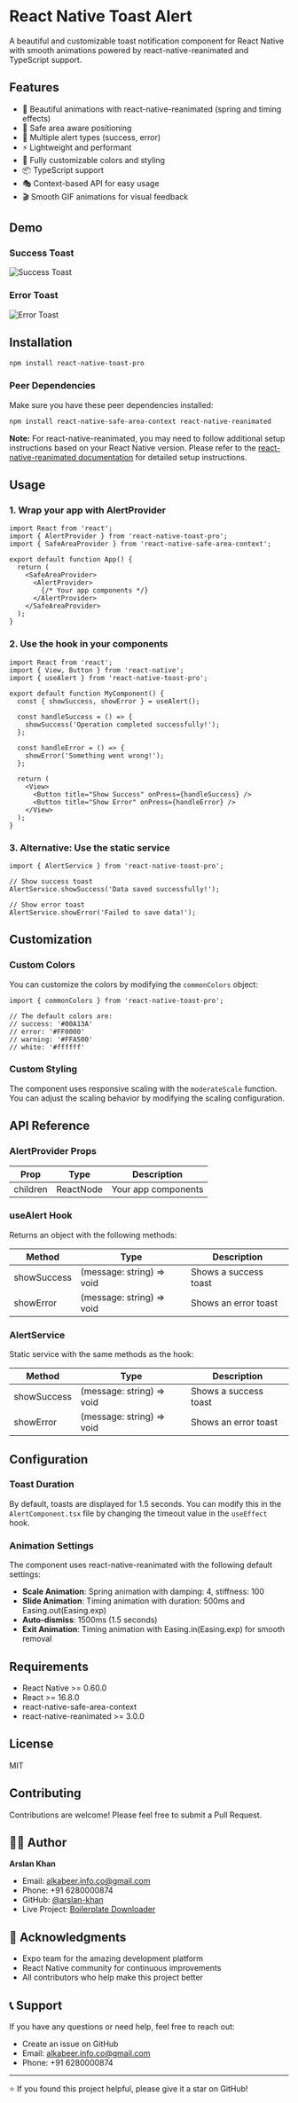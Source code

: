 # React Native Toast Alert

A beautiful and customizable toast notification component for React Native with smooth animations powered by react-native-reanimated and TypeScript support.

## Features

- 🎨 Beautiful animations with react-native-reanimated (spring and timing effects)
- 📱 Safe area aware positioning
- 🎯 Multiple alert types (success, error)
- ⚡ Lightweight and performant
- 🔧 Fully customizable colors and styling
- 📦 TypeScript support
- 🎭 Context-based API for easy usage
- 🎬 Smooth GIF animations for visual feedback

## Demo

### Success Toast
![Success Toast](./media/success.gif)

### Error Toast
![Error Toast](./media/error.gif)

## Installation

```bash
npm install react-native-toast-pro
```

### Peer Dependencies

Make sure you have these peer dependencies installed:

```bash
npm install react-native-safe-area-context react-native-reanimated
```

**Note:** For react-native-reanimated, you may need to follow additional setup instructions based on your React Native version. Please refer to the [react-native-reanimated documentation](https://docs.swmansion.com/react-native-reanimated/docs/fundamentals/installation) for detailed setup instructions.

## Usage

### 1. Wrap your app with AlertProvider

```tsx
import React from 'react';
import { AlertProvider } from 'react-native-toast-pro';
import { SafeAreaProvider } from 'react-native-safe-area-context';

export default function App() {
  return (
    <SafeAreaProvider>
      <AlertProvider>
        {/* Your app components */}
      </AlertProvider>
    </SafeAreaProvider>
  );
}
```

### 2. Use the hook in your components

```tsx
import React from 'react';
import { View, Button } from 'react-native';
import { useAlert } from 'react-native-toast-pro';

export default function MyComponent() {
  const { showSuccess, showError } = useAlert();

  const handleSuccess = () => {
    showSuccess('Operation completed successfully!');
  };

  const handleError = () => {
    showError('Something went wrong!');
  };

  return (
    <View>
      <Button title="Show Success" onPress={handleSuccess} />
      <Button title="Show Error" onPress={handleError} />
    </View>
  );
}
```

### 3. Alternative: Use the static service

```tsx
import { AlertService } from 'react-native-toast-pro';

// Show success toast
AlertService.showSuccess('Data saved successfully!');

// Show error toast
AlertService.showError('Failed to save data!');
```

## Customization

### Custom Colors

You can customize the colors by modifying the `commonColors` object:

```tsx
import { commonColors } from 'react-native-toast-pro';

// The default colors are:
// success: '#00A13A'
// error: '#FF0000'
// warning: '#FFA500'
// white: '#ffffff'
```

### Custom Styling

The component uses responsive scaling with the `moderateScale` function. You can adjust the scaling behavior by modifying the scaling configuration.

## API Reference

### AlertProvider Props

| Prop | Type | Description |
|------|------|-------------|
| children | ReactNode | Your app components |

### useAlert Hook

Returns an object with the following methods:

| Method | Type | Description |
|--------|------|-------------|
| showSuccess | (message: string) => void | Shows a success toast |
| showError | (message: string) => void | Shows an error toast |

### AlertService

Static service with the same methods as the hook:

| Method | Type | Description |
|--------|------|-------------|
| showSuccess | (message: string) => void | Shows a success toast |
| showError | (message: string) => void | Shows an error toast |

## Configuration

### Toast Duration

By default, toasts are displayed for 1.5 seconds. You can modify this in the `AlertComponent.tsx` file by changing the timeout value in the `useEffect` hook.

### Animation Settings

The component uses react-native-reanimated with the following default settings:

- **Scale Animation**: Spring animation with damping: 4, stiffness: 100
- **Slide Animation**: Timing animation with duration: 500ms and Easing.out(Easing.exp)
- **Auto-dismiss**: 1500ms (1.5 seconds)
- **Exit Animation**: Timing animation with Easing.in(Easing.exp) for smooth removal

## Requirements

- React Native >= 0.60.0
- React >= 16.8.0
- react-native-safe-area-context
- react-native-reanimated >= 3.0.0

## License

MIT

## Contributing

Contributions are welcome! Please feel free to submit a Pull Request.

## 👨‍💻 Author

**Arslan Khan**
- Email: alkabeer.info.co@gmail.com
- Phone: +91 6280000874
- GitHub: [@arslan-khan](https://github.com/ArslanKhan-info)
- Live Project: [Boilerplate Downloader](http://boiler-plate-downloader.s3-website-us-east-1.amazonaws.com/contact)

## 🙏 Acknowledgments

- Expo team for the amazing development platform
- React Native community for continuous improvements
- All contributors who help make this project better

## 📞 Support

If you have any questions or need help, feel free to reach out:

- Create an issue on GitHub
- Email: alkabeer.info.co@gmail.com
- Phone: +91 6280000874

---

⭐ If you found this project helpful, please give it a star on GitHub!
